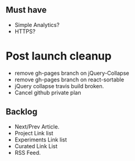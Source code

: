 ## Must have
- Simple Analytics?
- HTTPS?

# Post launch cleanup
- remove gh-pages branch on jQuery-Collapse
- remove gh-pages branch on react-sortable
- jQuery collapse travis build broken.
- Cancel github private plan

## Backlog
- Next/Prev Article.
- Project Link list
- Experiments Link list
- Curated Link List
- RSS Feed.
